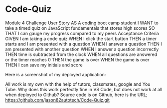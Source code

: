 # Code-Quiz
Module 4 Challenge
User Story
AS A coding boot camp student
I WANT to take a timed quiz on JavaScript fundamentals that stores high scores
SO THAT I can gauge my progress compared to my peers
Acceptance Criteria
GIVEN I am taking a code quiz
WHEN I click the start button
THEN a timer starts and I am presented with a question
WHEN I answer a question
THEN I am presented with another question
WHEN I answer a question incorrectly
THEN time is subtracted from the clock
WHEN all questions are answered or the timer reaches 0
THEN the game is over
WHEN the game is over
THEN I can save my initials and score

Here is a screenshot of my deployed application:



All work is my own with the help of tutors, classmates, google and You Tube.
Why does this work perfectly fine in VS Code, but does not work at all when deployed to Github?
Source code is on Github, here is the URL; https://github.com/jason82autotech/Code-Quiz.git